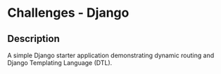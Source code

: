 # Challenges - Django

## Description
A simple Django starter application demonstrating dynamic routing and Django Templating Language (DTL).